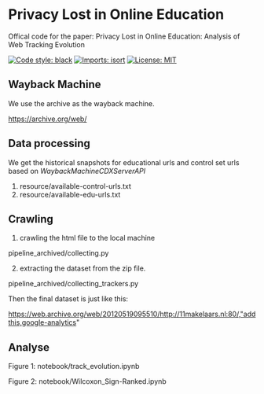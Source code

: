 # Privacy Lost in Online Education

Offical code for the paper:
Privacy Lost in Online Education: Analysis of Web Tracking Evolution



[![Code style: black](https://img.shields.io/badge/code%20style-black-000000.svg)](https://github.com/psf/black)
[![Imports: isort](https://img.shields.io/badge/%20imports-isort-%231674b1?style=flat&labelColor=ef8336)](https://pycqa.github.io/isort/)
[![License: MIT](https://img.shields.io/badge/License-MIT-yellow.svg)](https://opensource.org/licenses/MIT)

## Wayback Machine

We use the archive as the wayback machine.

https://archive.org/web/

## Data processing 

We get the historical snapshots for educational urls and control set urls based on *WaybackMachineCDXServerAPI*

1) resource/available-control-urls.txt
2) resource/available-edu-urls.txt


## Crawling

1) crawling the html file to the local machine

pipeline_archived/collecting.py

2) extracting the dataset from the zip file.

pipeline_archived/collecting_trackers.py

Then the final dataset is just like this:

https://web.archive.org/web/20120519095510/http://11makelaars.nl:80/,"addthis,google-analytics"

## Analyse

Figure 1: notebook/track_evolution.ipynb

Figure 2: notebook/Wilcoxon_Sign-Ranked.ipynb

